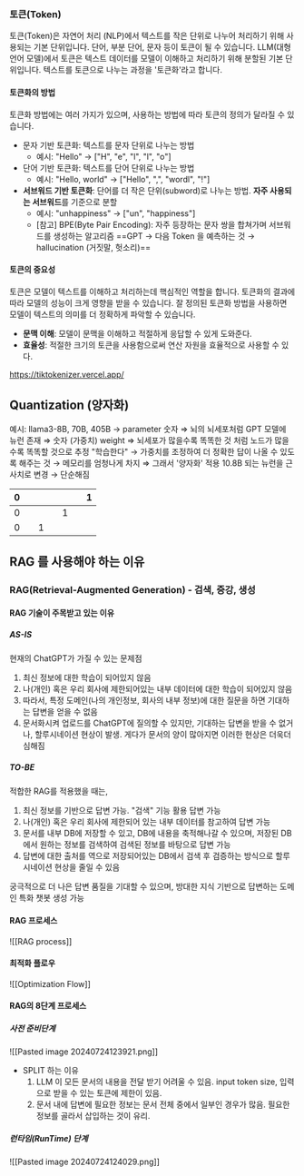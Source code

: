 ### 토큰(Token)
토큰(Token)은 자연어 처리 (NLP)에서 텍스트를 작은 단위로 나누어 처리하기 위해 사용되는 기본 단위입니다. 단어, 부분 단어, 문자 등이 토큰이 될 수 있습니다.
	LLM(대형 언어 모델)에서 토큰은 텍스트 데이터를 모델이 이해하고 처리하기 위해 분할된 기본 단위입니다. 텍스트를 토큰으로 나누는 과정을 '토큰화'라고 합니다.
#### 토큰화의 방법
토큰화 방법에는 여러 가지가 있으며, 사용하는 방법에 따라 토큰의 정의가 달라질 수 있습니다.
- 문자 기반 토큰화: 텍스트를 문자 단위로 나누는 방법
	- 예시: "Hello" → ["H", "e", "l", "l", "o"]
- 단어 기반 토큰화: 텍스트를 단어 단위로 나누는 방법
	- 예시: "Hello, world" → ["Hello", ",", "wordl", "!"]
- **서브워드 기반 토큰화**: 단어를 더 작은 단위(subword)로 나누는 방법. **자주 사용되는 서브워드**를 기준으로 분할
	- 예시: "unhappiness" → ["un", "happiness"]
	- [참고] BPE(Byte Pair Encoding): 자주 등장하는 문자 쌍을 합쳐가며 서브워드를 생성하는 알고리즘 
	==GPT → 다음 Token 을 예측하는 것 → hallucination (거짓말, 헛소리)==

#### 토큰의 중요성
토큰은 모델이 텍스트를 이해하고 처리하는데 핵심적인 역할을 합니다. 토큰화의 결과에 따라 모델의 성능이 크게 영향을 받을 수 있습니다. 잘 정의된 토큰화 방법을 사용하면 모델이 텍스트의 의미를 더 정확하게 파악할 수 있습니다.
- **문맥 이해**: 모델이 문맥을 이해하고 적절하게 응답할 수 있게 도와준다.
- **효율성**: 적절한 크기의 토큰을 사용함으로써 연산 자원을 효율적으로 사용할 수 있다.

https://tiktokenizer.vercel.app/



## Quantization (양자화)
예시: llama3-8B, 70B, 405B 
	→ parameter 숫자 
		⇒ 뇌의 뇌세포처럼 GPT 모델에 뉴런 존재 
		⇒ 숫자 (가중치) weight 
		⇒ 뇌세포가 많을수록 똑똑한 것 처럼 노드가 많을수록 똑똑할 것으로 추정 
		"학습한다" → 가중치를 조정하여 더 정확한 답이 나올 수 있도록 해주는 것 
		→ 메모리를 엄청나게 차지
	⇒ 그래서 '양자화' 적용
	10.8B 되는 뉴런을 근사치로 변경 → 단순해짐 
	
| 0   |     |     |     |     |     | 1   |
| --- | --- | --- | --- | --- | --- | --- |
| 0   |     |     |     | 1   |     |     |
| 0   |     | 1   |     |     |     |     |

## RAG 를 사용해야 하는 이유
### RAG(Retrieval-Augmented Generation) - 검색, 증강, 생성
#### RAG 기술이 주목받고 있는 이유

##### AS-IS
현재의 ChatGPT가 가질 수 있는 문제점
1. 최신 정보에 대한 학습이 되어있지 않음
2. 나(개인) 혹은 우리 회사에 제한되어있는 내부 데이터에 대한 학습이 되어있지 않음
3. 따라서, 특정 도메인(나의 개인정보, 회사의 내부 정보)에 대한 질문을 하면 기대하는 답변을 얻을 수 없음
4. 문서화시켜 업로드를 ChatGPT에 질의할 수 있지만, 기대하는 답변을 받을 수 없거나, 할루시네이션 현상이 발생.
   게다가 문서의 양이 많아지면 이러한 현상은 더욱더 심해짐

##### TO-BE
적합한 RAG를 적용했을 때는,
1. 최신 정보를 기반으로 답변 가능. "검색" 기능 활용 답변 가능
2. 나(개인) 혹은 우리 회사에 제한되어 있는 내부 데이터를 참고하여 답변 가능 
3. 문서를 내부 DB에 저장할 수 있고, DB에 내용을 축적해나갈 수 있으며, 저장된 DB에서 원하는 정보를 검색하여 검색된 정보를 바탕으로 답변 가능
4. 답변에 대한 출처를 역으로 저장되어있는 DB에서 검색 후 검증하는 방식으로 할루시네이션 현상을 줄일 수 있음

궁극적으로 더 나은 답변 품질을 기대할 수 있으며, 방대한 지식 기반으로 답변하는 도메인 특화 챗봇 생성 가능 


#### RAG 프로세스
![[RAG process]]


#### 최적화 플로우
![[Optimization Flow]]


#### RAG의 8단계 프로세스
##### 사전 준비단계
![[Pasted image 20240724123921.png]]
- SPLIT 하는 이유
	1. LLM 이 모든 문서의 내용을 전달 받기 어려울 수 있음. input token size, 입력으로 받을 수 있는 토큰에 제한이 있음.
	2. 문서 내에 답변에 필요한 정보는 문서 전체 중에서 일부인 경우가 많음. 필요한 정보를 골라서 삽입하는 것이 유리.

##### 런타임(RunTime) 단계  
![[Pasted image 20240724124029.png]]
  